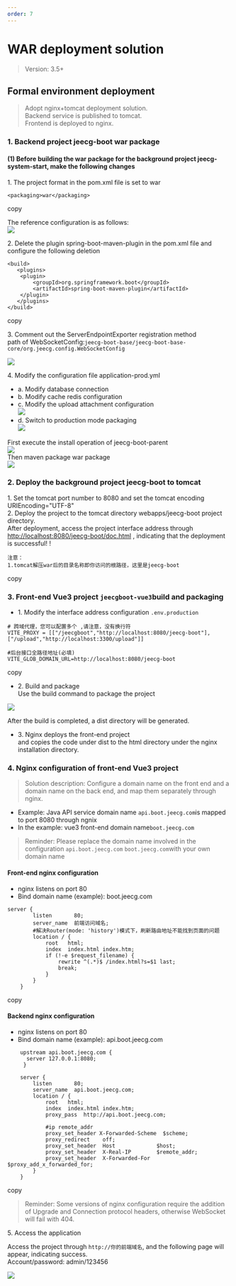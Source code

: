 ```yaml
---
order: 7
---
```


# WAR deployment solution

> Version: 3.5+

## Formal environment deployment

> Adopt nginx+tomcat deployment solution.  
> Backend service is published to tomcat.  
> Frontend is deployed to nginx.

### 1\. Backend project jeecg-boot war package

#### (1) Before building the war package for the background project jeecg-system-start, make the following changes

1\. The project format in the pom.xml file is set to war

```
<packaging>war</packaging>
```

copy

The reference configuration is as follows:  
![](/images/f2c827f8e51a19185e246cbf2f1f4d893aa592aacc779aa68da6520368e25656.png)

2\. Delete the plugin spring-boot-maven-plugin in the pom.xml file and  
configure the following deletion

```
<build>
   <plugins>
	<plugin>
		<groupId>org.springframework.boot</groupId>
		<artifactId>spring-boot-maven-plugin</artifactId>
	</plugin>
   </plugins>
</build>
```

copy

3\. Comment out the ServerEndpointExporter registration method  
path of WebSocketConfig:`jeecg-boot-base/jeecg-boot-base-core/org.jeecg.config.WebSocketConfig`

![](/images/e5f32fa8b3b4afede906b5440e38e87f783b74f3f26c54e5f9b8ce694dd4ee70.png)

4\. Modify the configuration file application-prod.yml

- a. Modify database connection
- b. Modify cache redis configuration
- c. Modify the upload attachment configuration  
  ![](/images/image_1687780527525.png)
- d. Switch to production mode packaging  
  ![](/images/78d33015f60e37d29e116c5e556f126bcdf086302efb8c9546c8339c07bb7135.png)

First execute the install operation of jeecg-boot-parent  
![](/images/dc385a6c882ebb0205dd7cac03967cd7e73d37ee2ef082bba79bae476076a046.png)  
Then maven package war package  
![](/images/e71dd8947a0b76ae8793ae40dd7e4e39d0fe6934eb65427ecbcce6f53c35ab2b.png)

### 2\. Deploy the background project jeecg-boot to tomcat

1\. Set the tomcat port number to 8080 and set the tomcat encoding URIEncoding="UTF-8"  
2\. Deploy the project to the tomcat directory webapps/jeecg-boot project directory.  
After deployment, access the project interface address through [http://localhost:8080/jeecg-boot/doc.html](http://localhost:8080/jeecg-boot/doc.html) , indicating that the deployment is successful! !

```
注意：
1.tomcat解压war后的目录名称即你访问的根路径，这里是jeecg-boot
```

copy

### 3\. Front-end Vue3 project `jeecgboot-vue3`build and packaging

- 1\. Modify the interface address configuration `.env.production`

```
# 跨域代理，您可以配置多个 ,请注意，没有换行符
VITE_PROXY = [["/jeecgboot","http://localhost:8080/jeecg-boot"],["/upload","http://localhost:3300/upload"]]

#后台接口全路径地址(必填)
VITE_GLOB_DOMAIN_URL=http://localhost:8080/jeecg-boot
```

copy

- 2\. Build and package  
  Use the build command to package the project

![](/images/a026d0cf82b29f8009bfc791b61ffde147537b86df32988ef73ddfb1c96159ac.png)

After the build is completed, a dist directory will be generated.

- 3\. Nginx deploys the front-end project  
  and copies the code under dist to the html directory under the nginx installation directory.

### 4\. Nginx configuration of front-end Vue3 project

> Solution description: Configure a domain name on the front end and a domain name on the back end, and map them separately through nginx.

- Example: Java API service domain name `api.boot.jeecg.com`is mapped to port 8080 through ngnix
- In the example: vue3 front-end domain name`boot.jeecg.com`

> Reminder: Please replace the domain name involved in the configuration `api.boot.jeecg.com` `boot.jeecg.com`with your own domain name

#### Front-end nginx configuration

- nginx listens on port 80
- Bind domain name (example): boot.jeecg.com

```
server {
		listen       80;
		server_name  前端访问域名;
		#解决Router(mode: 'history')模式下，刷新路由地址不能找到页面的问题
		location / {
			root   html;
			index  index.html index.htm;
			if (!-e $request_filename) {
				rewrite ^(.*)$ /index.html?s=$1 last;
				break;
			}
		}
	}
```

copy

#### Backend nginx configuration

- nginx listens on port 80
- Bind domain name (example): api.boot.jeecg.com

```
    upstream api.boot.jeecg.com {
      server 127.0.0.1:8080;
     }

    server {
        listen       80;
        server_name  api.boot.jeecg.com;
        location / {
            root   html;
            index  index.html index.htm;
			proxy_pass  http://api.boot.jeecg.com;

			#ip remote_addr
			proxy_set_header X-Forwarded-Scheme  $scheme;
			proxy_redirect    off;
			proxy_set_header  Host             $host;
			proxy_set_header  X-Real-IP        $remote_addr;
			proxy_set_header  X-Forwarded-For  $proxy_add_x_forwarded_for;
        }
    }
```

copy

> Reminder: Some versions of nginx configuration require the addition of Upgrade and Connection protocol headers, otherwise WebSocket will fail with 404.

5\. Access the application

Access the project through `http://你的前端域名`, and the following page will appear, indicating success.  
Account/password: admin/123456

![](/images/image_1681396415192.png)
